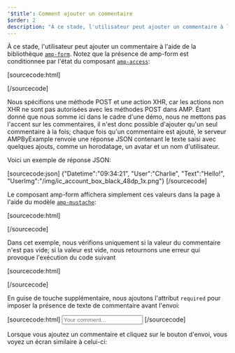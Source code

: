 ```yaml
---
'$title': Comment ajouter un commentaire
$order: 2
description: "À ce stade, l'utilisateur peut ajouter un commentaire à l'aide de la bibliothèque amp-form. Notez que la présence de amp-form conditionnée par l'état du composant amp-access ..."
---
```


<amp-img src="/static/img/comment.png" alt="Add comment" height="325" width="300"></amp-img>

À ce stade, l'utilisateur peut ajouter un commentaire à l'aide de la bibliothèque [`amp-form`](../../../../documentation/components/reference/amp-form.md). Notez que la présence de amp-form est conditionnee par l'état du composant [`amp-access`](../../../../documentation/components/reference/amp-access.md):

[sourcecode:html]

<form amp-access="loggedIn" amp-access-hide method="post" action-xhr="<%host%>/samples_templates/comment_section/submit-comment-xhr" target="_top">
[/sourcecode]

Nous spécifions une méthode POST et une action XHR, car les actions non XHR ne sont pas autorisées avec les méthodes POST dans AMP. Étant donné que nous somme ici dans le cadre d'une démo, nous ne mettons pas l'accent sur les commentaires, il n'est donc possible d'ajouter qu'un seul commentaire à la fois; chaque fois qu'un commentaire est ajouté, le serveur AMPByExample renvoie une réponse JSON contenant le texte saisi avec quelques ajouts, comme un horodatage, un avatar et un nom d'utilisateur.

Voici un exemple de réponse JSON:

[sourcecode:json] {"Datetime":"09:34:21", "User":"Charlie", "Text":"Hello!", "UserImg":"/img/ic_account_box_black_48dp_1x.png"} [/sourcecode]

Le composant amp-form affichera simplement ces valeurs dans la page à l'aide du modèle [`amp-mustache`](../../../../documentation/components/reference/amp-mustache.md):

[sourcecode:html]

<div submit-success>
  <template type="amp-mustache">
    <div class="comment-user">
      <amp-img width="44" class="user-avatar" height="44" alt="user" src="{{UserImg}}"></amp-img>
      <div class="card comment">
        <p><span class="user">{% raw %}{{User}}{% endraw %}</span><span class="date">{% raw %}{{Datetime}}{% endraw %}</span></p>
        <p>{% raw %}{{Text}}{% endraw %}</p>
      </div>
    </div>
  </template>
</div>
[/sourcecode]

Dans cet exemple, nous vérifions uniquement si la valeur du commentaire n'est pas vide; si la valeur est vide, nous retournons une erreur qui provoque l'exécution du code suivant

[sourcecode:html]

<div submit-error>
  <template type="amp-mustache">
    Error! Looks like something went wrong with your comment, please try to submit it again.
  </template>
</div>
[/sourcecode]

En guise de touche supplémentaire, nous ajoutons l'attribut `required` pour imposer la présence de texte de commentaire avant l'envoi:

<amp-img src="/static/img/enforce-comment.png" alt="Enforce comment" height="325" width="300"></amp-img>

[sourcecode:html]
<input type="text" class="data-input" name="text" placeholder="Your comment..." required>
[/sourcecode]

Lorsque vous ajoutez un commentaire et cliquez sur le bouton d'envoi, vous voyez un écran similaire à celui-ci:

<amp-img src="/static/img/logout-button.png" alt="Comment added" height="352" width="300"></amp-img>
